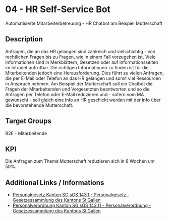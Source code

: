 # 04 - HR Self-Service Bot
Automatisierte Mitarbeiterbetreuung - HR Chatbot am Beispiel Mutterschaft

## Description
Anfragen, die an das HR gelangen sind zahlreich und vielschichtig - von rechtlichen Fragen bis zu Fragen, wie in einem Fall vorzugehen ist. Viele Informationen sind in Merkblättern, Gesetzen oder auf Informationsseiten im Intranet aufrufbar. Die richtigen Informationen zu finden ist für die Mitarbeitenden jedoch eine Herausforderung. Dies führt zu vielen Anfragen, die per E-Mail oder Telefon an das HR gelangen und somit viel Ressourcen in Anspruch nehmen.
Am Beispiel der Mutterschaft soll ein Chatbot die Fragen der Mitarbeitenden und Vorgesetzten beantworten und so die Anfragen per Telefon oder E-Mail reduzieren und - sofern vom MA gewünscht - soll gleich eine Info an HR geschickt werden mit der Info über die bevorstehende Mutterschaft.

## Target Groups
B2E - Mitarbeitende

## KPI
Die Anfragen zum Thema Mutterschaft reduzieren sich in 8 Wochen um 50%.

## Additional Links / Informations
- [Personalgesetz Kanton SG sGS 143.1 - Personalgesetz - Gesetzessammlung des Kantons St.Gallen](https://www.gesetzessammlung.sg.ch/app/de/texts_of_law/143.1)
- [Personalverordnung Kanton SG sGS 143.11 - Personalverordnung - Gesetzessammlung des Kantons St.Gallen](https://www.gesetzessammlung.sg.ch/app/de/texts_of_law/143.11)